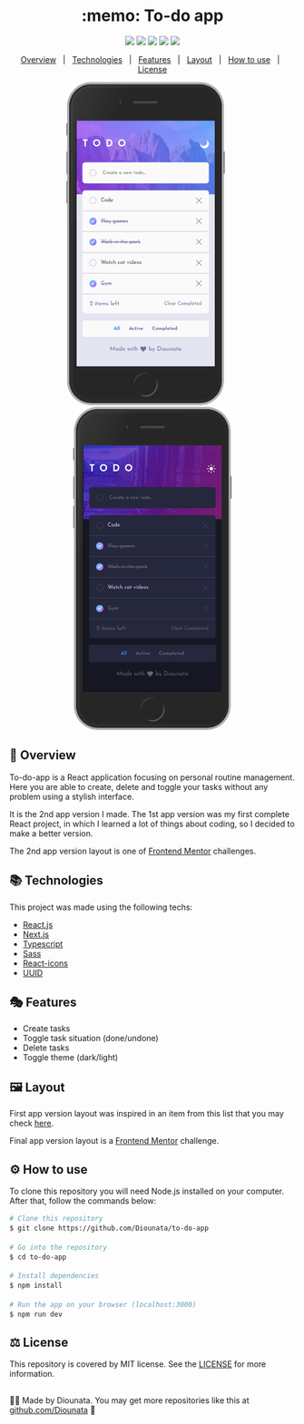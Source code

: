 <h1 align='center'> :memo: To-do app </h1>

<p align='center'>
<img src='https://img.shields.io/github/repo-size/Diounata/to-do-app?style=for-the-badge' />
<img src='https://img.shields.io/github/languages/count/Diounata/to-do-app?style=for-the-badge' />
<img src='https://img.shields.io/github/forks/Diounata/to-do-app?style=for-the-badge' />
<img src='https://img.shields.io/bitbucket/issues/Diounata/to-do-app?style=for-the-badge' />
<img src='https://img.shields.io/github/license/Diounata/to-do-app?style=for-the-badge' />
</p>

<p align='center'>
<a href='#dart-overview'>Overview</a> &nbsp; | &nbsp; <a href='#books-technologies'>Technologies</a> &nbsp; | &nbsp; <a href='#performing_arts-features'>Features</a> &nbsp; | &nbsp; <a href='#%EF%B8%8F-layout'>Layout</a> &nbsp; | &nbsp; <a href='#gear-how-to-use'>How to use</a> &nbsp; | &nbsp; <a href='#balance_scale-license'>License</a> 
</p>

<p align='center'>
<img src="https://github.com/Diounata/to-do-app/blob/main/.github/light-app.png" alt="App light-theme demo" title="Light-theme demo" width="280px" />
&nbsp; &nbsp; &nbsp;
<img src="https://github.com/Diounata/to-do-app/blob/main/.github/dark-app.png" alt="App dark-theme demo" title="Dark-theme demo" width="280px" />
</p>
 
## :dart: Overview

<p>
To-do-app is a React application focusing on personal routine management. Here you are able to create, delete and toggle your tasks without any problem using a stylish interface.
</p>

<p>
It is the 2nd app version I made. The 1st app version was my first complete React project, in which I learned a lot of things about coding, so I decided to make a better version.
</p>

<p>The 2nd app version layout is one of <a href="https://www.frontendmentor.io/challenges">Frontend Mentor</a> challenges.</p>

## :books: Technologies

This project was made using the following techs:

- [React.js](https://reactjs.org/)
- [Next.js](https://nextjs.org/)
- [Typescript](https://www.typescriptlang.org/)
- [Sass](https://sass-lang.com/)
- [React-icons](https://react-icons.github.io/react-icons)
- [UUID](https://www.npmjs.com/package/uuid)

## :performing_arts: Features

- Create tasks
- Toggle task situation (done/undone)
- Delete tasks
- Toggle theme (dark/light)

## 🖼️ Layout

<p>
First app version layout was inspired in an item from this list that you may check <a href='https://medium.muz.li/todo-list-inspiration-a1d736c2718a'>here</a>.
</p>

<p>
Final app version layout is a <a href="https://www.frontendmentor.io/challenges">Frontend Mentor</a> challenge.
</p>

## :gear: How to use

To clone this repository you will need Node.js installed on your computer. After that, follow the commands below:

```bash
# Clone this repository
$ git clone https://github.com/Diounata/to-do-app

# Go into the repository
$ cd to-do-app

# Install dependencies
$ npm install

# Run the app on your browser (localhost:3000)
$ npm run dev
```

## :balance_scale: License

This repository is covered by MIT license. See the <a href='https://github.com/Diounata/to-do-app/blob/main/LICENSE'>LICENSE</a> for more information.

##

:man_technologist: Made by Diounata. You may get more repositories like this at <a href='https://github.com/Diounata'>github.com/Diounata</a> :rocket:
